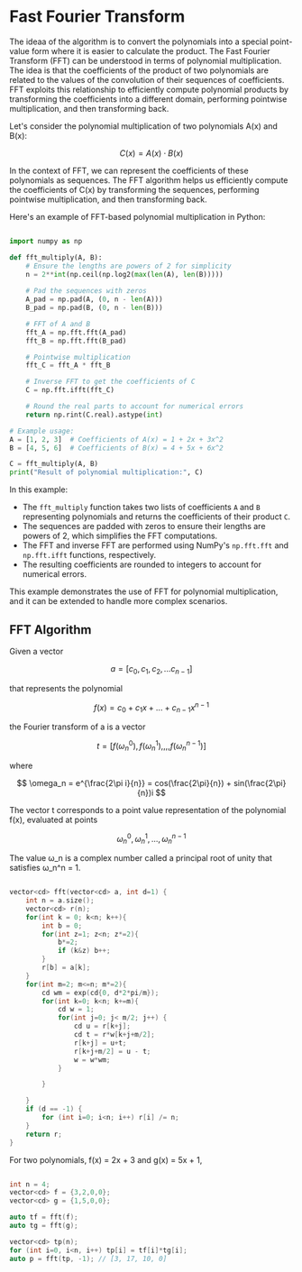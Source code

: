 # Fast Fourier Transform

The ideaa of the algorithm is to convert the polynomials into a special point-value form where it is easier to calculate the product. The Fast Fourier Transform (FFT) can be understood in terms of polynomial multiplication. The idea is that the coefficients of the product of two polynomials are related to the values of the convolution of their sequences of coefficients. FFT exploits this relationship to efficiently compute polynomial products by transforming the coefficients into a different domain, performing pointwise multiplication, and then transforming back.

Let's consider the polynomial multiplication of two polynomials 
A(x) and B(x):

$$ C(x)=A(x)⋅B(x) $$

In the context of FFT, we can represent the coefficients of these polynomials as sequences. The FFT algorithm helps us efficiently compute the coefficients of C(x) by transforming the sequences, performing pointwise multiplication, and then transforming back.

Here's an example of FFT-based polynomial multiplication in Python:

```python

import numpy as np

def fft_multiply(A, B):
    # Ensure the lengths are powers of 2 for simplicity
    n = 2**int(np.ceil(np.log2(max(len(A), len(B)))))
    
    # Pad the sequences with zeros
    A_pad = np.pad(A, (0, n - len(A)))
    B_pad = np.pad(B, (0, n - len(B)))

    # FFT of A and B
    fft_A = np.fft.fft(A_pad)
    fft_B = np.fft.fft(B_pad)

    # Pointwise multiplication
    fft_C = fft_A * fft_B

    # Inverse FFT to get the coefficients of C
    C = np.fft.ifft(fft_C)

    # Round the real parts to account for numerical errors
    return np.rint(C.real).astype(int)

# Example usage:
A = [1, 2, 3]  # Coefficients of A(x) = 1 + 2x + 3x^2
B = [4, 5, 6]  # Coefficients of B(x) = 4 + 5x + 6x^2

C = fft_multiply(A, B)
print("Result of polynomial multiplication:", C)


```

In this example:

+ The `fft_multiply` function takes two lists of coefficients `A` and `B` representing polynomials and returns the coefficients of their product `C`.
+ The sequences are padded with zeros to ensure their lengths are powers of 2, which simplifies the FFT computations.
+ The FFT and inverse FFT are performed using NumPy's `np.fft.fft` and `np.fft.ifft` functions, respectively.
+ The resulting coefficients are rounded to integers to account for numerical errors.
  
This example demonstrates the use of FFT for polynomial multiplication, and it can be extended to handle more complex scenarios.

## FFT Algorithm

Given a vector 

$$ a = [c_0, c_1, c_2,... c_{n-1}] $$ 

that represents the polynomial

$$ f(x) = c_0 + c_1x + ... + c_{n-1}x^{n-1} $$

the Fourier transform of a is a vector 

$$ t = [f(\omega_n^0), f(\omega_n^1),,,,f(\omega_n^{n-1})] $$

where

$$ \omega_n = e^{\frac{2\pi i}{n}} = cos(\frac{2\pi}{n}) + sin(\frac{2\pi}{n})i $$

The vector t corresponds to a point value representation of the polynomial f(x), evaluated at points 

$$ \omega_n^0, \omega_n^1, ..., \omega_n^{n-1}  $$

The value ω_n is a complex number called a principal root of unity that satisfies  ω_n^n = 1.

```cpp

vector<cd> fft(vector<cd> a, int d=1) {
    int n = a.size();
    vector<cd> r(n);
    for(int k = 0; k<n; k++){
        int b = 0;
        for(int z=1; z<n; z*=2){
            b*=2;
            if (k&z) b++;
        }
        r[b] = a[k];
    }
    for(int m=2; m<=n; m*=2){
        cd wm = exp(cd{0, d*2*pi/m});
        for(int k=0; k<n; k+=m){
            cd w = 1;
            for(int j=0; j< m/2; j++) {
                cd u = r[k+j];
                cd t = r*w[k+j+m/2];
                r[k+j] = u+t;
                r[k+j+m/2] = u - t;
                w = w*wm;
            }

        }

    }
    if (d == -1) {
        for (int i=0; i<n; i++) r[i] /= n;
    }
    return r;
}

```

For two polynomials, f(x) = 2x + 3 and g(x) = 5x + 1,

```cpp

int n = 4;
vector<cd> f = {3,2,0,0};
vector<cd> g = {1,5,0,0};

auto tf = fft(f);
auto tg = fft(g);

vector<cd> tp(n);
for (int i=0, i<n, i++) tp[i] = tf[i]*tg[i];
auto p = fft(tp, -1); // [3, 17, 10, 0]

```